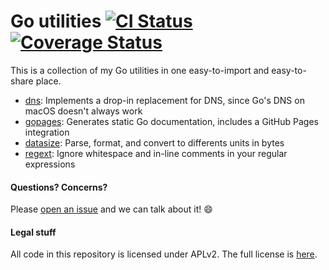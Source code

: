 # Go utilities [![CI Status](https://github.com/gdziwoki/go/actions/workflows/ci.yml/badge.svg)](https://github.com/gdziwoki/go/actions/workflows/ci.yml) [![Coverage Status](https://coveralls.io/repos/github/gdziwoki/go/badge.svg?branch=master)](https://coveralls.io/github/gdziwoki/go?branch=master)

This is a collection of my Go utilities in one easy-to-import and easy-to-share place.

* [dns](./dns): Implements a drop-in replacement for DNS, since Go's DNS on macOS doesn't always work
* [gopages](./gopages): Generates static Go documentation, includes a GitHub Pages integration
* [datasize](./datasize): Parse, format, and convert to differents units in bytes
* [regext](./regext): Ignore whitespace and in-line comments in your regular expressions

#### Questions? Concerns?

Please [open an issue](https://github.com/gdziwoki/go/issues/new) and we can talk about it! 😄

#### Legal stuff

All code in this repository is licensed under APLv2. The full license is [here](LICENSE).
